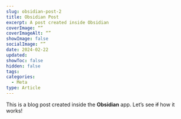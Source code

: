 ```yaml
---
slug: obsidian-post-2
title: Obsidian Post
excerpt: A post created inside Obsidian
coverImage: “”
coverImageAlt: “”
showImage: false
socialImage: “”
date: 2024-02-22
updated: 
showToc: false
hidden: false
tags: 
categories:
  - Meta
type: Article
---
```


This is a blog post created inside the **Obsidian** app. Let’s see ~~if~~ how it works!